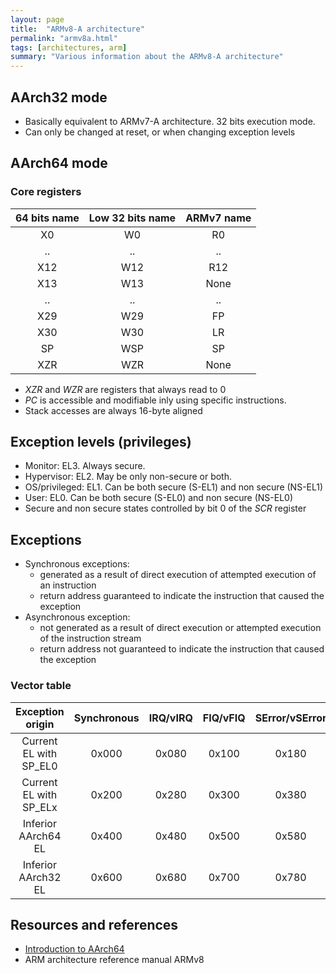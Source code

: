 ```yaml
---
layout: page
title:  "ARMv8-A architecture"
permalink: "armv8a.html"
tags: [architectures, arm]
summary: "Various information about the ARMv8-A architecture"
---
```


## AArch32 mode
* Basically equivalent to ARMv7-A architecture. 32 bits execution mode.
* Can only be changed at reset, or when changing exception levels

## AArch64 mode
### Core registers

| 64 bits name | Low 32 bits name | ARMv7 name |
|:------------:|:----------------:|:----------:|
| X0 | W0 | R0 |
| .. | .. | .. |
| X12 | W12 | R12 |
| X13 | W13 | None |
| .. | .. | .. |
| X29 | W29 | FP |
| X30 | W30 | LR |
| SP | WSP | SP |
| XZR | WZR | None |

* *XZR* and *WZR* are registers that always read to 0
* *PC* is accessible and modifiable inly using specific instructions.
* Stack accesses are always 16-byte aligned


## Exception levels (privileges)
* Monitor: EL3. Always secure.
* Hypervisor: EL2. May be only non-secure or both.
* OS/privileged: EL1. Can be both secure (S-EL1) and non secure (NS-EL1)
* User: EL0. Can be both secure (S-EL0) and non secure (NS-EL0)
* Secure and non secure states controlled by bit 0 of the *SCR* register

## Exceptions
* Synchronous exceptions:
    - generated as a result of direct execution of attempted execution of an instruction
    - return address guaranteed to indicate the instruction that caused the exception
* Asynchronous exception:
    - not generated as a result of direct execution or attempted execution of the instruction stream
    - return address not guaranteed to indicate the instruction that caused the exception

### Vector table

| Exception origin | Synchronous | IRQ/vIRQ | FIQ/vFIQ | SError/vSError |
|:----------------:|:-----------:|:--------:|:--------:|:--------------:|
| Current EL with SP_EL0 | 0x000 | 0x080 | 0x100 | 0x180 |
| Current EL with SP_ELx | 0x200 | 0x280 | 0x300 | 0x380 |
| Inferior AArch64 EL | 0x400 | 0x480 | 0x500 | 0x580 |
| Inferior AArch32 EL | 0x600 | 0x680 | 0x700 | 0x780 |


## Resources and references
* [Introduction to AArch64](https://quequero.org/2014/04/introduction-to-arm-architecture/)
* ARM architecture reference manual ARMv8
